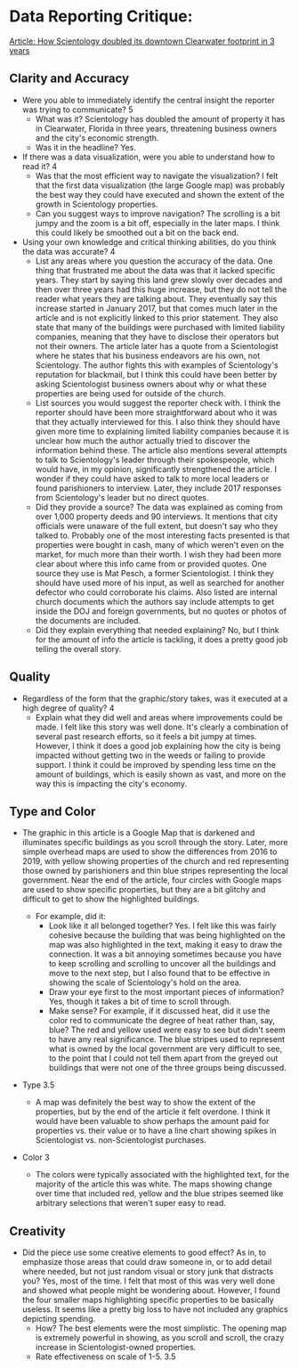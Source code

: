 # Data Reporting Critique: 

[Article: How Scientology doubled its downtown Clearwater footprint in 3 years](https://projects.tampabay.com/projects/2019/investigations/scientology-clearwater-real-estate/)

## Clarity and Accuracy 

* Were you able to immediately identify the central insight the reporter was trying to communicate? 5
  * What was it? Scientology has doubled the amount of property it has in Clearwater, Florida in three years, threatening business owners and the city's economic strength. 
  * Was it in the headline? Yes.
* If there was a data visualization, were you able to understand how to read it? 4
  * Was that the most efficient way to navigate the visualization? I felt that the first data visualization (the large Google map) was probably the best way they could have executed and shown the extent of the growth in Scientology properties.
  * Can you suggest ways to improve navigation? The scrolling is a bit jumpy and the zoom is a bit off, especially in the later maps. I think this could likely be smoothed out a bit on the back end. 
* Using your own knowledge and critical thinking abilities, do you think the data was accurate? 4
  * List any areas where you question the accuracy of the data. One thing that frustrated me about the data was that it lacked specific years. They start by saying this land grew slowly over decades and then over three years had this huge increase, but they do not tell the reader what years they are talking about. They eventually say this increase started in January 2017, but that comes much later in the article and is not explicitly linked to this prior statement. They also state that many of the buildings were purchased with limited liability companies, meaning that they have to disclose their operators but not their owners. The article later has a quote from a Scientologist where he states that his business endeavors are his own, not Scientology. The author fights this with examples of Scientology's reputation for blackmail, but I think this could have been better by asking Scientologist business owners about why or what these properties are being used for outside of the church.
  * List sources you would suggest the reporter check with. I think the reporter should have been more straightforward about who it was that they actually interviewed for this. I also think they should have given more time to explaining limited liability companies because it is unclear how much the author actually tried to discover the information behind these. The article also mentions several attempts to talk to Scientology's leader through their spokespeople, which would have, in my opinion, significantly strengthened the article. I wonder if they could have asked to talk to more local leaders or found parishioners to interview. Later, they include 2017 responses from Scientology's leader but no direct quotes.
  * Did they provide a source? The data was explained as coming from over 1,000 property deeds and 90 interviews. It mentions that city officials were unaware of the full extent, but doesn't say who they talked to. Probably one of the most interesting facts presented is that properties were bought in cash, many of which weren't even on the market, for much more than their worth. I wish they had been more clear about where this info came from or provided quotes. One source they use is Mat Pesch, a former Scientologist. I think they should have used more of his input, as well as searched for another defector who could corroborate his claims. Also listed are internal church documents which the authors say include attempts to get inside the DOJ and foreign governments, but no quotes or photos of the documents are included. 
  * Did they explain everything that needed explaining? No, but I think for the amount of info the article is tackling, it does a pretty good job telling the overall story. 

## Quality

* Regardless of the form that the graphic/story takes, was it executed at a high degree of quality? 4
  * Explain what they did well and areas where improvements could be made. I felt like this story was well done. It's clearly a combination of several past research efforts, so it feels a bit jumpy at times. However, I think it does a good job explaining how the city is being impacted without getting two in the weeds or failing to provide support. I think it could be improved by spending less time on the amount of buildings, which is easily shown as vast, and more on the way this is impacting the city's economy.

## Type and Color

* The graphic in this article is a Google Map that is darkened and illuminates specific buildings as you scroll through the story. Later, more simple overhead maps are used to show the differences from 2016 to 2019, with yellow showing properties of the church and red representing those owned by parishioners and thin blue stripes representing the local government. Near the end of the article, four circles with Google maps are used to show specific properties, but they are a bit glitchy and difficult to get to show the highlighted buildings.
  * For example, did it:
    * Look like it all belonged together? Yes. I felt like this was fairly cohesive because the building that was being highlighted on the map was also highlighted in the text, making it easy to draw the connection. It was a bit annoying sometimes because you have to keep scrolling and scrolling to uncover all the buildings and move to the next step, but I also found that to be effective in showing the scale of Scientology's hold on the area.
    * Draw your eye first to the most important pieces of information? Yes, though it takes a bit of time to scroll through.
    * Make sense? For example, if it discussed heat, did it use the color red to communicate the degree of heat rather than, say, blue? The red and yellow used were easy to see but didn't seem to have any real significance. The blue stripes used to represent what is owned by the local government are very difficult to see, to the point that I could not tell them apart from the greyed out buildings that were not one of the three groups being discussed.
   
* Type 3.5
  * A map was definitely the best way to show the extent of the properties, but by the end of the article it felt overdone. I think it would have been valuable to show perhaps the amount paid for properties vs. their value or to have a line chart showing spikes in Scientologist vs. non-Scientologist purchases.

* Color 3
  * The colors were typically associated with the highlighted text, for the majority of the article this was white. The maps showing change over time that included red, yellow and the blue stripes seemed like arbitrary selections that weren't super easy to read.

## Creativity

* Did the piece use some creative elements to good effect? As in, to emphasize those areas that could draw someone in, or to add detail where needed, but not just random visual or story junk that distracts you? Yes, most of the time. I felt that most of this was very well done and showed what people might be wondering about. However, I found the four smaller maps highlighting specific properties to be basically useless. It seems like a pretty big loss to have not included any graphics depicting spending.
  * How? The best elements were the most simplistic. The opening map is extremely powerful in showing, as you scroll and scroll, the crazy increase in Scientologist-owned properties.
  * Rate effectiveness on scale of 1-5. 3.5
    
